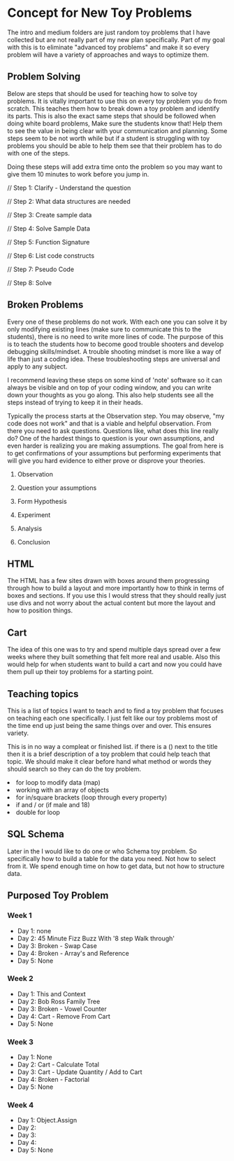 # Concept for New Toy Problems

The intro and medium folders are just random toy problems that I have collected but are not really part of my new plan specifically. Part of my goal with this is to eliminate "advanced toy problems" and make it so every problem will have a variety of approaches and ways to optimize them.

## Problem Solving

Below are steps that should be used for teaching how to solve toy problems. It is vitally important to use this on every toy problem you do from scratch. This teaches them how to break down a toy problem and identify its parts. This is also the exact same steps that should be followed when doing white board problems, Make sure the students know that! Help them to see the value in being clear with your communication and planning. Some steps seem to be not worth while but if a student is struggling with toy problems you should be able to help them see that their problem has to do with one of the steps.

Doing these steps will add extra time onto the problem so you may want to give them 10 minutes to work before you jump in.

// Step 1: Clarify - Understand the question

// Step 2: What data structures are needed

// Step 3: Create sample data

// Step 4: Solve Sample Data

// Step 5: Function Signature

// Step 6: List code constructs

// Step 7: Pseudo Code

// Step 8: Solve

## Broken Problems

Every one of these problems do not work. With each one you can solve it by only modifying existing lines (make sure to communicate this to the students), there is no need to write more lines of code. The purpose of this is to teach the students how to become good trouble shooters and develop debugging skills/mindset. A trouble shooting mindset is more like a way of life than just a coding idea. These troubleshooting steps are universal and apply to any subject.

I recommend leaving these steps on some kind of 'note' software so it can always be visible and on top of your coding window, and you can write down your thoughts as you go along. This also help students see all the steps instead of trying to keep it in their heads.

Typically the process starts at the Observation step. You may observe, "my code does not work" and that is a viable and helpful observation. From there you need to ask questions. Questions like, what does this line really do? One of the hardest things to question is your own assumptions, and even harder is realizing you are making assumptions. The goal from here is to get confirmations of your assumptions but performing experiments that will give you hard evidence to either prove or disprove your theories.

1. Observation

2. Question your assumptions

3. Form Hypothesis

4. Experiment

5. Analysis

6. Conclusion

## HTML

The HTML has a few sites drawn with boxes around them progressing through how to build a layout and more importantly how to think in terms of boxes and sections. If you use this I would stress that they should really just use divs and not worry about the actual content but more the layout and how to position things.

## Cart

The idea of this one was to try and spend multiple days spread over a few weeks where they built something that felt more real and usable. Also this would help for when students want to build a cart and now you could have them pull up their toy problems for a starting point.

## Teaching topics

This is a list of topics I want to teach and to find a toy problem that focuses on teaching each one specifically. I just felt like our toy problems most of the time end up just being the same things over and over. This ensures variety.

This is in no way a compleat or finished list. if there is a () next to the title then it is a brief description of a toy problem that could help teach that topic. We should make it clear before hand what method or words they should search so they can do the toy problem.

<li>for loop to modify data (map)</li>
<li>working with an array of objects</li>
<li>for in/square brackets (loop through every property)</li>
<li>if and / or (if male and 18)</li>
<li>double for loop</li>

## SQL Schema

Later in the I would like to do one or who Schema toy problem. So specifically how to build a table for the data you need. Not how to select from it. We spend enough time on how to get data, but not how to structure data.

## Purposed Toy Problem

### Week 1
  <ul>
    <li>Day 1: none</li>
    <li>Day 2: 45 Minute Fizz Buzz With '8 step Walk through'</li>
    <li>Day 3: Broken - Swap Case</li>
    <li>Day 4: Broken - Array's and Reference</li>
    <li>Day 5: None</li>
  </ul>

### Week 2
<ul>
  <li>Day 1: This and Context</li>
  <li>Day 2: Bob Ross Family Tree</li>
  <li>Day 3: Broken - Vowel Counter</li>
  <li>Day 4: Cart - Remove From Cart</li>
  <li>Day 5: None</li>
</ul>

### Week 3
<ul>
  <li>Day 1: None</li>
  <li>Day 2: Cart - Calculate Total</li>
  <li>Day 3: Cart - Update Quantity / Add to Cart</li>
  <li>Day 4: Broken - Factorial</li>
  <li>Day 5: None</li>
</ul>

### Week 4
<ul>
  <li>Day 1: Object.Assign</li>
  <li>Day 2: </li>
  <li>Day 3: </li>
  <li>Day 4: </li>
  <li>Day 5: None</li>
</ul>